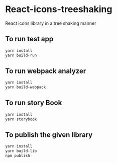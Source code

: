# React-icons-treeshaking
React icons library in a tree shaking manner

## To run test app 
```bash
yarn install
yarn build-run
```

## To run webpack analyzer 
```bash
yarn install
yarn build-webpack
```

## To run story Book
```bash
yarn install
yarn storybook
```

## To publish the given library
```bash
yarn install
yarn build-lib
npm publish
```

